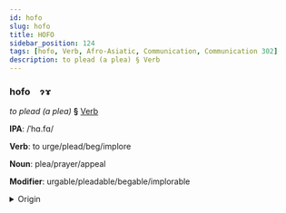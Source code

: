 ```yaml
---
id: hofo
slug: hofo
title: HOFO
sidebar_position: 124
tags: [hofo, Verb, Afro-Asiatic, Communication, Communication 302]
description: to plead (a plea) § Verb
---
```


### hofo&emsp;<span kind="abugida">ɂɤ</span>

*to plead (a plea)* **§** [Verb](../../tags/Verb)

**IPA**: /ˈhɑ.fɑ/

**Verb**: to urge/plead/beg/implore

**Noun**: plea/prayer/appeal

**Modifier**: urgable/pleadable/begable/implorable

<details>
    <summary>Origin</summary>
    Arabic حث ḥaṯṯa /ħaθ.θa/<br/>
    <em>Afro-Asiatic Language Family</em>
</details>